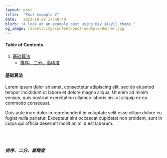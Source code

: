 ```yaml
---
layout: post
title:  "Post example 2"
date:   2023-10-28 17:48:40
blurb: "A look at an example post using Bay Jekyll theme."
og_image: /assets/img/content/post-example/Banner.jpg
---
```



#### Table of Contents
1. [基础算法](#基础算法)
    * [排序、二分、高精度](#排序、二分、高精度)

#### 基础算法
Lorem ipsum dolor sit amet, consectetur adipiscing elit, sed do eiusmod tempor incididunt ut labore et dolore magna aliqua. Ut enim ad minim veniam, quis nostrud exercitation ullamco laboris nisi ut aliquip ex ea commodo consequat.
<br />

Duis aute irure dolor in reprehenderit in voluptate velit esse cillum dolore eu fugiat nulla pariatur. Excepteur sint occaecat cupidatat non proident, sunt in culpa qui officia deserunt mollit anim id est laborum.

<br />
<br />

##### 排序、二分、高精度

<br />

<!-- <img src="{{ "/assets/img/content/post-example/cugacm.jpg" | absolute_url }}" alt="bay" class="post-pic"/>
<br />
<br /> -->


<!--


#### 基础算法

<br />

##### 排序、二分、高精度

 <br />

##### 前缀和与差分

<br />

##### 位运算、离散化、区间合并

<br />

#### 简单数据结构

<br />

##### 链表与邻接表（树与图的存储）、树与图的遍历

<br />

##### 栈与队列（单调队列、单调栈）、堆

<br />

##### kmp、Trie、Hash表

<br />

##### 并查集、线段树和树状数组

<br />

#### 搜索与图论

<br />

##### DFS与BFS、迭代加深、双端队列广搜等扩展

<br />

##### 最短路、最小生成树、拓扑排序

<br />

##### 二分图：染色法、匈牙利算法

<br />

#### 数学与博弈论

<br />

##### 质数、约数、GCD、exGCD、埃氏筛、欧拉筛、质因数分解

<br />

##### 快速幂、欧拉函数、逆元

<br />

##### 中国剩余定理、高斯消元

<br />

##### 组合计数、容斥原理

<br />

##### 简单博弈论

<br />

#### 动态规划

<br />

##### 背包问题、记忆化搜索

<br />

##### 线性DP、区间DP

<br />

##### 计数类DP、数位DP

<br />

##### 状态压缩DP、树形DP

<br />

#### 其他

<br />

##### 贪心和时空复杂度分析 -->